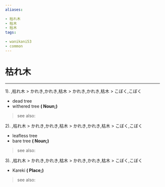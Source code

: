 ```yaml
---
aliases:
    
- 枯れ木
- 枯木
- 枯木
tags:
    
- wanikani53
- common
---
```


# 枯れ木
---
1).
,枯れ木 > かれき,かれき,枯木 > かれき,かれき,枯木 > こぼく,こぼく

- dead tree
- withered tree
**( Noun;)**
> see also: 
            
2).
,枯れ木 > かれき,かれき,枯木 > かれき,かれき,枯木 > こぼく,こぼく

- leafless tree
- bare tree
**( Noun;)**
> see also: 
            
3).
,枯れ木 > かれき,かれき,枯木 > かれき,かれき,枯木 > こぼく,こぼく

- Kareki
**( Place;)**
> see also: 
            